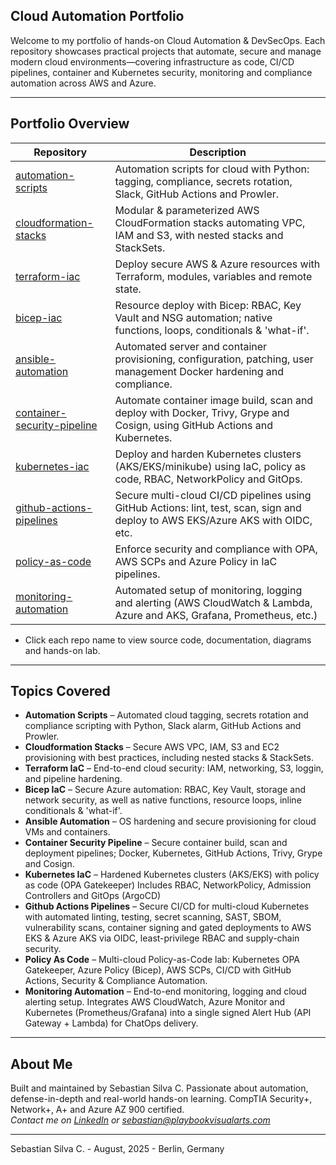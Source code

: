 ## Cloud Automation Portfolio

Welcome to my portfolio of hands-on Cloud Automation & DevSecOps. Each repository showcases practical projects that automate, secure and manage modern cloud environments—covering infrastructure as code, CI/CD pipelines, container and Kubernetes security, monitoring and compliance automation across AWS and Azure.

---

## Portfolio Overview

| Repository                                                                                               | Description                                                                                                                     |
|----------------------------------------------------------------------------------------------------------|---------------------------------------------------------------------------------------------------------------------------------|
| [automation-scripts](https://github.com/Cloud-Automation-Portfolio/automation-scripts)                   | Automation scripts for cloud with Python: tagging, compliance, secrets rotation, Slack, GitHub Actions and Prowler.             |
| [cloudformation-stacks](https://github.com/Cloud-Automation-Portfolio/cloudformation-stacks)             | Modular & parameterized AWS CloudFormation stacks automating VPC, IAM and S3, with nested stacks and StackSets.                 |
| [terraform-iac](https://github.com/Cloud-Automation-Portfolio/terraform-iac)                             | Deploy secure AWS & Azure resources with Terraform, modules, variables and remote state.                                        |
| [bicep-iac](https://github.com/Cloud-Automation-Portfolio/bicep-iac)                                     | Resource deploy with Bicep: RBAC, Key Vault and NSG automation; native functions, loops, conditionals & 'what-if'.              |
| [ansible-automation](https://github.com/Cloud-Automation-Portfolio/ansible-automation)                   | Automated server and container provisioning, configuration, patching, user management Docker hardening and compliance.          |
| [container-security-pipeline](https://github.com/Cloud-Automation-Portfolio/container-security-pipeline) | Automate container image build, scan and deploy with Docker, Trivy, Grype and Cosign, using GitHub Actions and Kubernetes.      |
| [kubernetes-iac](https://github.com/Cloud-Automation-Portfolio/kubernetes-iac)                           | Deploy and harden Kubernetes clusters (AKS/EKS/minikube) using IaC, policy as code, RBAC, NetworkPolicy and GitOps.             |
| [github-actions-pipelines](https://github.com/Cloud-Automation-Portfolio/github-actions-pipelines)       | Secure multi-cloud CI/CD pipelines using GitHub Actions: lint, test, scan, sign and deploy to AWS EKS/Azure AKS with OIDC, etc. |
| [policy-as-code](https://github.com/Cloud-Automation-Portfolio/policy-as-code)                           | Enforce security and compliance with OPA, AWS SCPs and Azure Policy in IaC pipelines.                                           |
| [monitoring-automation](https://github.com/Cloud-Automation-Portfolio/monitoring-automation)             | Automated setup of monitoring, logging and alerting (AWS CloudWatch & Lambda, Azure and AKS, Grafana, Prometheus, etc.)         |

* Click each repo name to view source code, documentation, diagrams and hands-on lab.

---

## Topics Covered

- **Automation Scripts** – Automated cloud tagging, secrets rotation and compliance scripting with Python, Slack alarm, GitHub Actions and Prowler.
- **Cloudformation Stacks** – Secure AWS VPC, IAM, S3 and EC2 provisioning with best practices, including nested stacks & StackSets.
- **Terraform IaC** – End-to-end cloud security: IAM, networking, S3, loggin, and pipeline hardening.
- **Bicep IaC** – Secure Azure automation: RBAC, Key Vault, storage and network security, as well as native functions, resource loops, inline conditionals & 'what-if'. 
- **Ansible Automation** – OS hardening and secure provisioning for cloud VMs and containers.
- **Container Security Pipeline** – Secure container build, scan and deployment pipelines; Docker, Kubernetes, GitHub Actions, Trivy, Grype and Cosign.
- **Kubernetes IaC** – Hardened Kubernetes clusters (AKS/EKS) with policy as code (OPA Gatekeeper) Includes RBAC, NetworkPolicy, Admission Controllers and GitOps (ArgoCD)
- **Github Actions Pipelines** – Secure CI/CD for multi-cloud Kubernetes with automated linting, testing, secret scanning, SAST, SBOM, vulnerability scans, container signing and gated deployments to AWS EKS & Azure AKS via OIDC, least-privilege RBAC and supply-chain security.
- **Policy As Code** – Multi-cloud Policy-as-Code lab: Kubernetes OPA Gatekeeper, Azure Policy (Bicep), AWS SCPs, CI/CD with GitHub Actions, Security & Compliance Automation.
- **Monitoring Automation** – End-to-end monitoring, logging and cloud alerting setup. Integrates AWS CloudWatch, Azure Monitor and Kubernetes (Prometheus/Grafana) into a single signed Alert Hub (API Gateway + Lambda) for ChatOps delivery. 

---

## About Me

Built and maintained by Sebastian Silva C. Passionate about automation, defense-in-depth and real-world hands-on learning. 
CompTIA Security+, Network+, A+ and Azure AZ 900 certified.   
*Contact me on [LinkedIn](https://www.linkedin.com/in/sebastiansilc) or [sebastian@playbookvisualarts.com](mailto:sebastian@playbookvisualarts.com)*

---

Sebastian Silva C. - August, 2025 - Berlin, Germany
